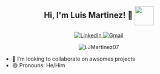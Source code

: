 <h2 align="center">Hi, I'm Luis Martinez! 👋  
	<img width="50" align="center" src="https://camo.githubusercontent.com/238f8f33b431118902cdb38d4268c84c8bb2a1b1/68747470733a2f2f6d656469612e67697068792e636f6d2f6d656469612f3166686a3246573036363156334e62324d652f67697068792e676966"/>
</h2>

<p align="center">
	<a href="https://www.linkedin.com/in/luis-martinez-529324153/">
		<img src="https://img.shields.io/badge/-LuisMartinez-blue?style=flat-square&logo=Linkedin&logoColor=white&link=https://www.linkedin.com/in/luis-martinez-529324153/" alt="LinkedIn">
	</a>
	<a href="https://www.linkedin.com/in/luis-martinez-529324153/">
		<img src="https://img.shields.io/badge/-mrluismartinez28@gmail.com-c14438?style=flat&logo=Gmail&logoColor=white&link=mailto:mrluismartinez28@gmail.com" alt="Gmail">
	</a>
</p>
<p align="center"> 
	<img src="https://github-readme-stats.vercel.app/api?username=LJMartinez07&show_icons=true&theme=vue" alt="LJMartinez07" /> 
</p>

- 👯 I’m looking to collaborate on awsomes projects
- 😄 Pronouns: He/Him
